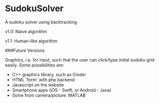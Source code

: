 # SudokuSolver
A sudoku solver using backtracking

v1.0: Naive algorithm

v1.1: Human-like algorithm

###Future Versions

Graphics, i.e. for input, such that the user can click/type initial sudoku grid easily. Some possibilities are:
- C++ graphics library, such as Cinder
- HTML 'form' with php backend
- Javascript on the website
- Smartphone apps (iOS - Swift, or Android - Java)
- Solve from camera/picture: MATLAB
